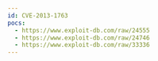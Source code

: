 ```yaml
---
id: CVE-2013-1763
pocs:
  - https://www.exploit-db.com/raw/24555
  - https://www.exploit-db.com/raw/24746
  - https://www.exploit-db.com/raw/33336
---
```

